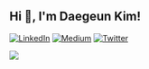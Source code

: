 
## Hi 👋, I'm Daegeun Kim!
[![LinkedIn](https://img.shields.io/badge/LinkedIn-%230077B5.svg?logo=linkedin&logoColor=white)](https://linkedin.com/in/daegeun-kim) [![Medium](https://img.shields.io/badge/Medium-12100E?logo=medium&logoColor=white)](https://medium.com/@daegeun.kim) [![Twitter](https://img.shields.io/badge/Twitter-%231DA1F2.svg?logo=Twitter&logoColor=white)](https://twitter.com/dgkim84) 


![](https://github-readme-streak-stats.herokuapp.com/?user=k8nx)<br/>
